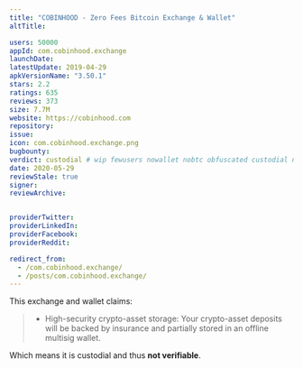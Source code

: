 ```yaml
---
title: "COBINHOOD - Zero Fees Bitcoin Exchange & Wallet"
altTitle: 

users: 50000
appId: com.cobinhood.exchange
launchDate: 
latestUpdate: 2019-04-29
apkVersionName: "3.50.1"
stars: 2.2
ratings: 635
reviews: 373
size: 7.7M
website: https://cobinhood.com
repository: 
issue: 
icon: com.cobinhood.exchange.png
bugbounty: 
verdict: custodial # wip fewusers nowallet nobtc obfuscated custodial nosource nonverifiable reproducible bounty defunct
date: 2020-05-29
reviewStale: true
signer: 
reviewArchive:


providerTwitter: 
providerLinkedIn: 
providerFacebook: 
providerReddit: 

redirect_from:
  - /com.cobinhood.exchange/
  - /posts/com.cobinhood.exchange/
---
```



This exchange and wallet claims:

> - High-security crypto-asset storage: Your crypto-asset deposits will be
  backed by insurance and partially stored in an offline multisig wallet.

Which means it is custodial and thus **not verifiable**.